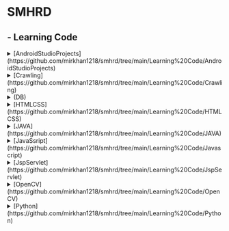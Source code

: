 # SMHRD

## - Learning Code
<div markdown="3">

<details>
<summary>[AndroidStudioProjects](https://github.com/mirkhan1218/smhrd/tree/main/Learning%20Code/AndroidStudioProjects)</summary>
<div markdown="4">

- [1to25Game](https://github.com/mirkhan1218/smhrd/tree/main/Learning%20Code/AndroidStudioProjects/1to25Game)
- [Ex1004](https://github.com/mirkhan1218/smhrd/tree/main/Learning%20Code/AndroidStudioProjects/Ex1004)
- [Ex1005](https://github.com/mirkhan1218/smhrd/tree/main/Learning%20Code/AndroidStudioProjects/Ex10052)
- [Ex1006](https://github.com/mirkhan1218/smhrd/tree/main/Learning%20Code/AndroidStudioProjects/Ex1006)
- [Ex1006_2](https://github.com/mirkhan1218/smhrd/tree/main/Learning%20Code/AndroidStudioProjects/Ex1006_2)
- [Ex1007](https://github.com/mirkhan1218/smhrd/tree/main/Learning%20Code/AndroidStudioProjects/Ex1007)
- [Question1](https://github.com/mirkhan1218/smhrd/tree/main/Learning%20Code/AndroidStudioProjects/Question1)
- [Question2](https://github.com/mirkhan1218/smhrd/tree/main/Learning%20Code/AndroidStudioProjects/Question2)
- [ex1011](https://github.com/mirkhan1218/smhrd/tree/main/Learning%20Code/AndroidStudioProjects/ex1011)
- [ex1014](https://github.com/mirkhan1218/smhrd/tree/main/Learning%20Code/AndroidStudioProjects/ex1014)
- [ex1017](https://github.com/mirkhan1218/smhrd/tree/main/Learning%20Code/AndroidStudioProjects/ex1017)
- [ex1018](https://github.com/mirkhan1218/smhrd/tree/main/Learning%20Code/AndroidStudioProjects/ex1018)
- [ex1020](https://github.com/mirkhan1218/smhrd/tree/main/Learning%20Code/AndroidStudioProjects/ex1020)
- [ex1024](https://github.com/mirkhan1218/smhrd/tree/main/Learning%20Code/AndroidStudioProjects/ex1024)
- [ex1027](https://github.com/mirkhan1218/smhrd/tree/main/Learning%20Code/AndroidStudioProjects/ex1027)
- [ex1028](https://github.com/mirkhan1218/smhrd/tree/main/Learning%20Code/AndroidStudioProjects/ex1028)
- [ex1102](https://github.com/mirkhan1218/smhrd/tree/main/Learning%20Code/AndroidStudioProjects/ex1102)
- [test](https://github.com/mirkhan1218/smhrd/tree/main/Learning%20Code/AndroidStudioProjects/test)
- [test_1109](https://github.com/mirkhan1218/smhrd/tree/main/Learning%20Code/AndroidStudioProjects/test_1109)
</div>
</details>

<details>
<summary>[Crawling](https://github.com/mirkhan1218/smhrd/tree/main/Learning%20Code/Crawling)</summary>
<div markdown="4">

</div>
</details>

<details>
<summary>(DB)</summary>
<div markdown="4">

</div>
</details>

<details>
<summary>[HTMLCSS](https://github.com/mirkhan1218/smhrd/tree/main/Learning%20Code/HTMLCSS)</summary>
<div markdown="4">

- [CSS](https://github.com/mirkhan1218/smhrd/tree/main/Learning%20Code/HTMLCSS/CSS)
- [HTML](https://github.com/mirkhan1218/smhrd/tree/main/Learning%20Code/HTMLCSS/HTML)
</div>
</details>

<details>
<summary>[JAVA](https://github.com/mirkhan1218/smhrd/tree/main/Learning%20Code/JAVA)</summary>
<div markdown="4">

- [Ex220706](https://github.com/mirkhan1218/smhrd/tree/main/Learning%20Code/JAVA/Ex220706)
- [Ex220707](https://github.com/mirkhan1218/smhrd/tree/main/Learning%20Code/JAVA/Ex220707)
- [Ex220708](https://github.com/mirkhan1218/smhrd/tree/main/Learning%20Code/JAVA/Ex220708)
- [Ex220711](https://github.com/mirkhan1218/smhrd/tree/main/Learning%20Code/JAVA/Ex220711)
- [Ex220712](https://github.com/mirkhan1218/smhrd/tree/main/Learning%20Code/JAVA/Ex220712)
- [Ex220713](https://github.com/mirkhan1218/smhrd/tree/main/Learning%20Code/JAVA/Ex220713)
- [Ex220714](https://github.com/mirkhan1218/smhrd/tree/main/Learning%20Code/JAVA/Ex220714)
- [Ex220714_보충](https://github.com/mirkhan1218/smhrd/tree/main/Learning%20Code/JAVA/Ex220714_보충)
- [Ex220715](https://github.com/mirkhan1218/smhrd/tree/main/Learning%20Code/JAVA/Ex220715)
- [Ex220718](https://github.com/mirkhan1218/smhrd/tree/main/Learning%20Code/JAVA/Ex220718)
- [Ex220719](https://github.com/mirkhan1218/smhrd/tree/main/Learning%20Code/JAVA/Ex220719)
- [Ex220720_보충_GAME](https://github.com/mirkhan1218/smhrd/tree/main/Learning%20Code/JAVA/Ex220720_보충_GAME)
- [JDBC](https://github.com/mirkhan1218/smhrd/tree/main/Learning%20Code/JAVA/JDBC)
- [JDBC2](https://github.com/mirkhan1218/smhrd/tree/main/Learning%20Code/JAVA/JDBC2)
- [javaFestival](https://github.com/mirkhan1218/smhrd/tree/main/Learning%20Code/JAVA/javaFestival)
</div>
</details>

<details>
<summary>[JavaSsript](https://github.com/mirkhan1218/smhrd/tree/main/Learning%20Code/Javascript)</summary>
<div markdown="4">

- [01.basic](https://github.com/mirkhan1218/smhrd/tree/main/Learning%20Code/Javascript/01.basic)
- [02.array](https://github.com/mirkhan1218/smhrd/tree/main/Learning%20Code/Javascript/02.array)
- [03.function](https://github.com/mirkhan1218/smhrd/tree/main/Learning%20Code/Javascript/03.function)
- [04.Object](https://github.com/mirkhan1218/smhrd/tree/main/Learning%20Code/Javascript/04.Object)
- [05.jQuery](https://github.com/mirkhan1218/smhrd/tree/main/Learning%20Code/Javascript/05.jQuery)
- [06.OPEN API](https://github.com/mirkhan1218/smhrd/tree/main/Learning%20Code/Javascript/06.OPEN%20API)
</div>
</details>

<details>
<summary>[JspServlet](https://github.com/mirkhan1218/smhrd/tree/main/Learning%20Code/JspServlet)</summary>
<div markdown="4">

- [Servlet](https://github.com/mirkhan1218/smhrd/tree/main/Learning%20Code/JspServlet/Servlet)
</div>
<details markdown="4">
<summary>- [WEB](https://github.com/mirkhan1218/smhrd/tree/main/Learning%20Code/JspServlet/Web)</summary>
<div markdown="5">

- [APITest](https://github.com/mirkhan1218/smhrd/tree/main/Learning%20Code/JspServlet/Web/APITest)
- [Jsp](https://github.com/mirkhan1218/smhrd/tree/main/Learning%20Code/JspServlet/Web/Jsp)
- [MVC01](https://github.com/mirkhan1218/smhrd/tree/main/Learning%20Code/JspServlet/Web/MVC01)
- [MVC02](https://github.com/mirkhan1218/smhrd/tree/main/Learning%20Code/JspServlet/Web/MVC02)
- [MVC03](https://github.com/mirkhan1218/smhrd/tree/main/Learning%20Code/JspServlet/Web/MVC03)
- [MVC04](https://github.com/mirkhan1218/smhrd/tree/main/Learning%20Code/JspServlet/Web/MVC04)
- [MVC05](https://github.com/mirkhan1218/smhrd/tree/main/Learning%20Code/JspServlet/Web/MVC05)
- [MVC06](https://github.com/mirkhan1218/smhrd/tree/main/Learning%20Code/JspServlet/Web/MVC06)
- [Servers](https://github.com/mirkhan1218/smhrd/tree/main/Learning%20Code/JspServlet/Web/Servers)
</div>
</details>
</details>

<details>
<summary>[OpenCV](https://github.com/mirkhan1218/smhrd/tree/main/Learning%20Code/OpenCV)</summary>
<div markdown="4">

</div>
</details>

<details>
<summary>[Python](https://github.com/mirkhan1218/smhrd/tree/main/Learning%20Code/Python)</summary>
<div markdown="4">

- [Python Library](https://github.com/mirkhan1218/smhrd/tree/main/Learning%20Code/Python/Python%20Library)
- [Python Study](https://github.com/mirkhan1218/smhrd/tree/main/Learning%20Code/Python/Python%20Study)
</div>
</details>
</div>
